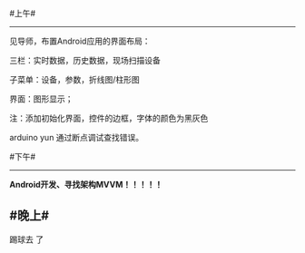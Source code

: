 #上午#

----------

见导师，布置Android应用的界面布局：

三栏：实时数据，历史数据，现场扫描设备

子菜单：设备，参数，折线图/柱形图

界面：图形显示；

注：添加初始化界面，控件的边框，字体的颜色为黑灰色

arduino yun 通过断点调试查找错误。

#下午#


----------
**Android开发、寻找架构MVVM！！！！！**

#晚上#
----
踢球去 了
